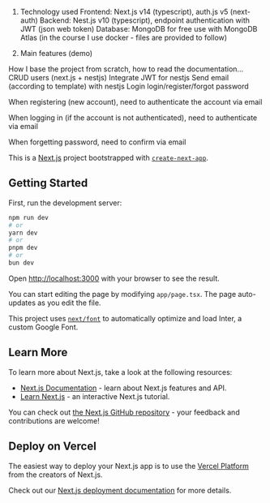 1. Technology used
   Frontend: Next.js v14 (typescript), auth.js v5 (next-auth)
   Backend: Nest.js v10 (typescript), endpoint authentication with JWT (json web token)
   Database: MongoDB for free use with MongoDB Atlas
   (in the course I use docker - files are provided to follow)

2. Main features (demo)

How I base the project from scratch, how to read the documentation...
CRUD users (next.js + nestjs)
Integrate JWT for nestjs
Send email (according to template) with nestjs
Login login/register/forgot password

When registering (new account), need to authenticate the account via email

When logging in (if the account is not authenticated), need to authenticate via email

When forgetting password, need to confirm via email

This is a [Next.js](https://nextjs.org/) project bootstrapped with [`create-next-app`](https://github.com/vercel/next.js/tree/canary/packages/create-next-app).

## Getting Started

First, run the development server:

```bash
npm run dev
# or
yarn dev
# or
pnpm dev
# or
bun dev
```

Open [http://localhost:3000](http://localhost:3000) with your browser to see the result.

You can start editing the page by modifying `app/page.tsx`. The page auto-updates as you edit the file.

This project uses [`next/font`](https://nextjs.org/docs/basic-features/font-optimization) to automatically optimize and load Inter, a custom Google Font.

## Learn More

To learn more about Next.js, take a look at the following resources:

- [Next.js Documentation](https://nextjs.org/docs) - learn about Next.js features and API.
- [Learn Next.js](https://nextjs.org/learn) - an interactive Next.js tutorial.

You can check out [the Next.js GitHub repository](https://github.com/vercel/next.js/) - your feedback and contributions are welcome!

## Deploy on Vercel

The easiest way to deploy your Next.js app is to use the [Vercel Platform](https://vercel.com/new?utm_medium=default-template&filter=next.js&utm_source=create-next-app&utm_campaign=create-next-app-readme) from the creators of Next.js.

Check out our [Next.js deployment documentation](https://nextjs.org/docs/deployment) for more details.
